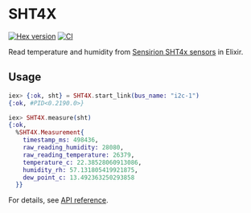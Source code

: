 # SHT4X

[![Hex version](https://img.shields.io/hexpm/v/sht4x.svg 'Hex version')](https://hex.pm/packages/sht4x)
[![CI](https://github.com/elixir-sensors/sht4x/actions/workflows/ci.yml/badge.svg?branch=main)](https://github.com/elixir-sensors/sht4x/actions/workflows/ci.yml)

Read temperature and humidity from [Sensirion SHT4x sensors](https://www.sensirion.com/en/environmental-sensors) in Elixir.

## Usage

```elixir
iex> {:ok, sht} = SHT4X.start_link(bus_name: "i2c-1")
{:ok, #PID<0.2190.0>}

iex> SHT4X.measure(sht)
{:ok,
  %SHT4X.Measurement{
    timestamp_ms: 498436,
    raw_reading_humidity: 28080,
    raw_reading_temperature: 26379,
    temperature_c: 22.38528060913086,
    humidity_rh: 57.131805419921875,
    dew_point_c: 13.492363250293858
  }}
```

For details, see [API reference](https://hexdocs.pm/sht4x/api-reference.html).

